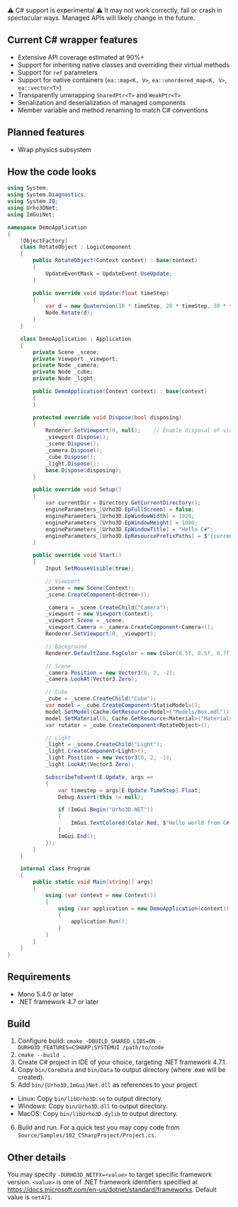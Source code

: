 ⚠️ C# support is experimental ⚠️ It may not work correctly, fail or crash in spectacular ways. Managed APIs will likely change in the future.

## Current C# wrapper features

* Extensive API coverage estimated at 90%+
* Support for inheriting native classes and overriding their virtual methods
* Support for `ref` parameters
* Support for native containers (`ea::map<K, V>`, `ea::unordered_map<K, V>`, `ea::vector<T>`)
* Transparently unwrapping `SharedPtr<T>` and `WeakPtr<T>`
* Serialization and deserialization of managed components
* Member variable and method renaming to match C# conventions

## Planned features

* Wrap physics subsystem

## How the code looks

```cs
using System;
using System.Diagnostics;
using System.IO;
using Urho3DNet;
using ImGuiNet;

namespace DemoApplication
{
    [ObjectFactory]
    class RotateObject : LogicComponent
    {
        public RotateObject(Context context) : base(context)
        {
            UpdateEventMask = UpdateEvent.UseUpdate;
        }

        public override void Update(float timeStep)
        {
            var d = new Quaternion(10 * timeStep, 20 * timeStep, 30 * timeStep);
            Node.Rotate(d);
        }
    }

    class DemoApplication : Application
    {
        private Scene _scene;
        private Viewport _viewport;
        private Node _camera;
        private Node _cube;
        private Node _light;

        public DemoApplication(Context context) : base(context)
        {
        }

        protected override void Dispose(bool disposing)
        {
            Renderer.SetViewport(0, null);    // Enable disposal of viewport by making it unreferenced by engine.
            _viewport.Dispose();
            _scene.Dispose();
            _camera.Dispose();
            _cube.Dispose();
            _light.Dispose();
            base.Dispose(disposing);
        }

        public override void Setup()
        {
            var currentDir = Directory.GetCurrentDirectory();
            engineParameters_[Urho3D.EpFullScreen] = false;
            engineParameters_[Urho3D.EpWindowWidth] = 1920;
            engineParameters_[Urho3D.EpWindowHeight] = 1080;
            engineParameters_[Urho3D.EpWindowTitle] = "Hello C#";
            engineParameters_[Urho3D.EpResourcePrefixPaths] = $"{currentDir};{currentDir}/..";
        }

        public override void Start()
        {
            Input.SetMouseVisible(true);

            // Viewport
            _scene = new Scene(Context);
            _scene.CreateComponent<Octree>();

            _camera = _scene.CreateChild("Camera");
            _viewport = new Viewport(Context);
            _viewport.Scene = _scene;
            _viewport.Camera = _camera.CreateComponent<Camera>();
            Renderer.SetViewport(0, _viewport);

            // Background
            Renderer.DefaultZone.FogColor = new Color(0.5f, 0.5f, 0.7f);

            // Scene
            _camera.Position = new Vector3(0, 2, -2);
            _camera.LookAt(Vector3.Zero);

            // Cube
            _cube = _scene.CreateChild("Cube");
            var model = _cube.CreateComponent<StaticModel>();
            model.SetModel(Cache.GetResource<Model>("Models/Box.mdl"));
            model.SetMaterial(0, Cache.GetResource<Material>("Materials/Stone.xml"));
            var rotator = _cube.CreateComponent<RotateObject>();

            // Light
            _light = _scene.CreateChild("Light");
            _light.CreateComponent<Light>();
            _light.Position = new Vector3(0, 2, -1);
            _light.LookAt(Vector3.Zero);

            SubscribeToEvent(E.Update, args =>
            {
                var timestep = args[E.Update.TimeStep].Float;
                Debug.Assert(this != null);

                if (ImGui.Begin("Urho3D.NET"))
                {
                    ImGui.TextColored(Color.Red, $"Hello world from C#.\nFrame time: {timestep}");
                }
                ImGui.End();
            });
        }
    }

    internal class Program
    {
        public static void Main(string[] args)
        {
            using (var context = new Context())
            {
                using (var application = new DemoApplication(context))
                {
                    application.Run();
                }
            }
        }
    }
}
```

## Requirements

* Mono 5.4.0 or later
* .NET framework 4.7 or later

## Build

1. Configure build: `cmake -DBUILD_SHARED_LIBS=ON -DURHO3D_FEATURES=CSHARP;SYSTEMUI /path/to/code`
2. `cmake --build .`
3. Create C# project in IDE of your choice, targeting .NET framework 4.7.1.
4. Copy `bin/CoreData` and `bin/Data` to output directory (where .exe will be created).
5. Add `bin/{Urho3D,ImGui}Net.dll` as references to your project.
  * Linux: Copy `bin/libUrho3D.so` to output directory.
  * Windows: Copy `bin/Urho3D.dll` to output directory.
  * MacOS: Copy `bin/libUrho3D.dylib` to output directory.
6. Build and run. For a quick test you may copy code from `Source/Samples/102_CSharpProject/Project.cs`.

## Other details

You may specify `-DURHO3D_NETFX=<value>` to target specific framework version. `<value>` is one of .NET framework identifiers specified at https://docs.microsoft.com/en-us/dotnet/standard/frameworks. Default value is `net471`.